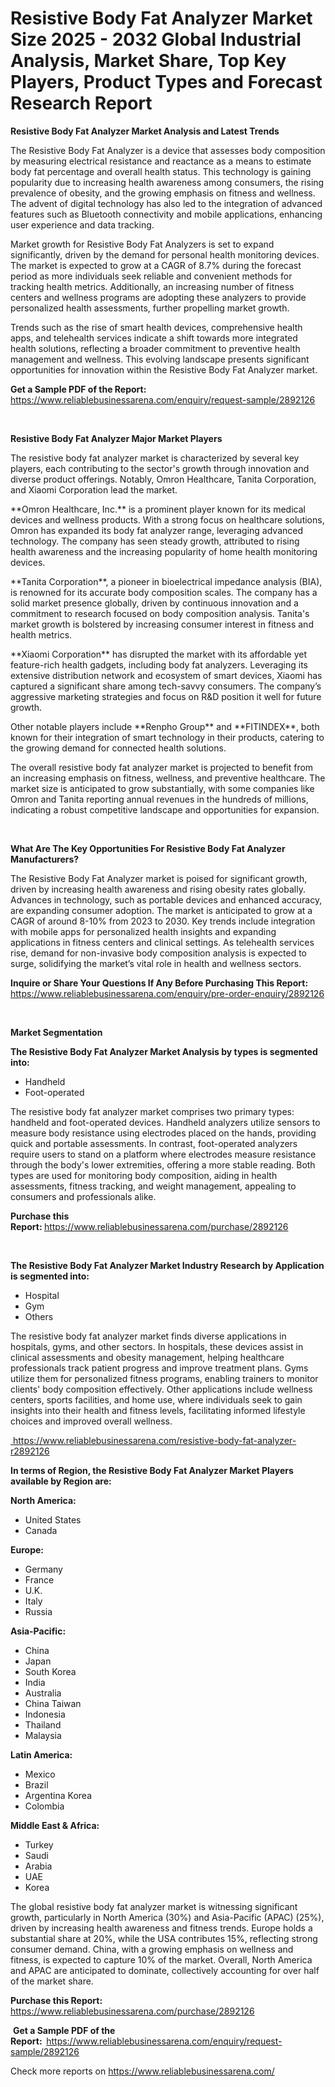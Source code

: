 <p><h1>Resistive Body Fat Analyzer Market Size 2025 - 2032 Global Industrial Analysis, Market Share, Top Key Players, Product Types and Forecast Research Report</h1></p><p><strong>Resistive Body Fat Analyzer Market Analysis and Latest Trends</strong></p>
<p><p>The Resistive Body Fat Analyzer is a device that assesses body composition by measuring electrical resistance and reactance as a means to estimate body fat percentage and overall health status. This technology is gaining popularity due to increasing health awareness among consumers, the rising prevalence of obesity, and the growing emphasis on fitness and wellness. The advent of digital technology has also led to the integration of advanced features such as Bluetooth connectivity and mobile applications, enhancing user experience and data tracking.</p><p>Market growth for Resistive Body Fat Analyzers is set to expand significantly, driven by the demand for personal health monitoring devices. The market is expected to grow at a CAGR of 8.7% during the forecast period as more individuals seek reliable and convenient methods for tracking health metrics. Additionally, an increasing number of fitness centers and wellness programs are adopting these analyzers to provide personalized health assessments, further propelling market growth. </p><p>Trends such as the rise of smart health devices, comprehensive health apps, and telehealth services indicate a shift towards more integrated health solutions, reflecting a broader commitment to preventive health management and wellness. This evolving landscape presents significant opportunities for innovation within the Resistive Body Fat Analyzer market.</p></p>
<p><strong>Get a Sample PDF of the Report:&nbsp;</strong> <a href="https://www.reliablebusinessarena.com/enquiry/request-sample/2892126?utm_campaign=2483&utm_medium=2&utm_source=Github&utm_content=ia&utm_term=15032025&utm_id=resistive-body-fat-analyzer">https://www.reliablebusinessarena.com/enquiry/request-sample/2892126</a></p>
<p>&nbsp;</p>
<p><strong>Resistive Body Fat Analyzer Major Market Players</strong></p>
<p><p>The resistive body fat analyzer market is characterized by several key players, each contributing to the sector's growth through innovation and diverse product offerings. Notably, Omron Healthcare, Tanita Corporation, and Xiaomi Corporation lead the market.</p><p>**Omron Healthcare, Inc.** is a prominent player known for its medical devices and wellness products. With a strong focus on healthcare solutions, Omron has expanded its body fat analyzer range, leveraging advanced technology. The company has seen steady growth, attributed to rising health awareness and the increasing popularity of home health monitoring devices. </p><p>**Tanita Corporation**, a pioneer in bioelectrical impedance analysis (BIA), is renowned for its accurate body composition scales. The company has a solid market presence globally, driven by continuous innovation and a commitment to research focused on body composition analysis. Tanita's market growth is bolstered by increasing consumer interest in fitness and health metrics.</p><p>**Xiaomi Corporation** has disrupted the market with its affordable yet feature-rich health gadgets, including body fat analyzers. Leveraging its extensive distribution network and ecosystem of smart devices, Xiaomi has captured a significant share among tech-savvy consumers. The company’s aggressive marketing strategies and focus on R&D position it well for future growth.</p><p>Other notable players include **Renpho Group** and **FITINDEX**, both known for their integration of smart technology in their products, catering to the growing demand for connected health solutions.</p><p>The overall resistive body fat analyzer market is projected to benefit from an increasing emphasis on fitness, wellness, and preventive healthcare. The market size is anticipated to grow substantially, with some companies like Omron and Tanita reporting annual revenues in the hundreds of millions, indicating a robust competitive landscape and opportunities for expansion.</p></p>
<p>&nbsp;</p>
<p><strong>What Are The Key Opportunities For Resistive Body Fat Analyzer Manufacturers?</strong></p>
<p><p>The Resistive Body Fat Analyzer market is poised for significant growth, driven by increasing health awareness and rising obesity rates globally. Advances in technology, such as portable devices and enhanced accuracy, are expanding consumer adoption. The market is anticipated to grow at a CAGR of around 8-10% from 2023 to 2030. Key trends include integration with mobile apps for personalized health insights and expanding applications in fitness centers and clinical settings. As telehealth services rise, demand for non-invasive body composition analysis is expected to surge, solidifying the market’s vital role in health and wellness sectors.</p></p>
<p><strong>Inquire or Share Your Questions If Any Before Purchasing This Report:</strong> <a href="https://www.reliablebusinessarena.com/enquiry/pre-order-enquiry/2892126?utm_campaign=2483&utm_medium=2&utm_source=Github&utm_content=ia&utm_term=15032025&utm_id=resistive-body-fat-analyzer">https://www.reliablebusinessarena.com/enquiry/pre-order-enquiry/2892126</a></p>
<p>&nbsp;</p>
<p><strong>Market Segmentation</strong></p>
<p><strong>The Resistive Body Fat Analyzer Market Analysis by types is segmented into:</strong></p>
<p><ul><li> Handheld</li><li>Foot-operated </li></ul></p>
<p><p>The resistive body fat analyzer market comprises two primary types: handheld and foot-operated devices. Handheld analyzers utilize sensors to measure body resistance using electrodes placed on the hands, providing quick and portable assessments. In contrast, foot-operated analyzers require users to stand on a platform where electrodes measure resistance through the body's lower extremities, offering a more stable reading. Both types are used for monitoring body composition, aiding in health assessments, fitness tracking, and weight management, appealing to consumers and professionals alike.</p></p>
<p><strong>Purchase this Report:&nbsp;</strong><a href="https://www.reliablebusinessarena.com/purchase/2892126?utm_campaign=2483&utm_medium=2&utm_source=Github&utm_content=ia&utm_term=15032025&utm_id=resistive-body-fat-analyzer">https://www.reliablebusinessarena.com/purchase/2892126</a></p>
<p>&nbsp;</p>
<p><strong>The Resistive Body Fat Analyzer Market Industry Research by Application is segmented into:</strong></p>
<p><ul><li> Hospital</li><li>Gym</li><li>Others </li></ul></p>
<p><p>The resistive body fat analyzer market finds diverse applications in hospitals, gyms, and other sectors. In hospitals, these devices assist in clinical assessments and obesity management, helping healthcare professionals track patient progress and improve treatment plans. Gyms utilize them for personalized fitness programs, enabling trainers to monitor clients' body composition effectively. Other applications include wellness centers, sports facilities, and home use, where individuals seek to gain insights into their health and fitness levels, facilitating informed lifestyle choices and improved overall wellness.</p></p>
<p><a href="https://www.reliablebusinessarena.com/resistive-body-fat-analyzer-r2892126?utm_campaign=2483&utm_medium=2&utm_source=Github&utm_content=ia&utm_term=15032025&utm_id=resistive-body-fat-analyzer">&nbsp;https://www.reliablebusinessarena.com/resistive-body-fat-analyzer-r2892126</a></p>
<p><strong>In terms of Region, the Resistive Body Fat Analyzer Market Players available by Region are:</strong></p>
<p>
    <p> <strong> North America: </strong>
        <ul>
            <li>United States</li>
            <li>Canada</li>
        </ul>
        </p> 
    <p> <strong> Europe: </strong>
        <ul>
            <li>Germany</li>
            <li>France</li>
            <li>U.K.</li>
            <li>Italy</li>
            <li>Russia</li>
        </ul>
        </p> 
    <p> <strong> Asia-Pacific: </strong>
        <ul>
            <li>China</li>
            <li>Japan</li>
            <li>South Korea</li>
            <li>India</li>
            <li>Australia</li>
            <li>China Taiwan</li>
            <li>Indonesia</li>
            <li>Thailand</li>
            <li>Malaysia</li>
        </ul>
        </p> 
    <p> <strong> Latin America: </strong>
        <ul>
            <li>Mexico</li>
            <li>Brazil</li>
            <li>Argentina Korea</li>
            <li>Colombia</li>
        </ul>
        </p> 
    <p> <strong> Middle East & Africa: </strong>
        <ul>
            <li>Turkey</li>
            <li>Saudi</li>
            <li>Arabia</li>
            <li>UAE</li>
            <li>Korea</li>
        </ul>
    </p>
    </p>
<p><p>The global resistive body fat analyzer market is witnessing significant growth, particularly in North America (30%) and Asia-Pacific (APAC) (25%), driven by increasing health awareness and fitness trends. Europe holds a substantial share at 20%, while the USA contributes 15%, reflecting strong consumer demand. China, with a growing emphasis on wellness and fitness, is expected to capture 10% of the market. Overall, North America and APAC are anticipated to dominate, collectively accounting for over half of the market share.</p></p>
<p><strong>Purchase this Report: </strong><a href="https://www.reliablebusinessarena.com/purchase/2892126?utm_campaign=2483&utm_medium=2&utm_source=Github&utm_content=ia&utm_term=15032025&utm_id=resistive-body-fat-analyzer">https://www.reliablebusinessarena.com/purchase/2892126</a></p>
<p>&nbsp;<strong>Get a Sample PDF of the Report:&nbsp;&nbsp;</strong><a href="https://www.reliablebusinessarena.com/enquiry/request-sample/2892126?utm_campaign=2483&utm_medium=2&utm_source=Github&utm_content=ia&utm_term=15032025&utm_id=resistive-body-fat-analyzer">https://www.reliablebusinessarena.com/enquiry/request-sample/2892126</a></p>
<p><strong></strong></p>
<p>Check more reports on <a href="https://www.reliablebusinessarena.com/?utm_campaign=2483&utm_medium=2&utm_source=Github&utm_content=ia&utm_term=15032025&utm_id=resistive-body-fat-analyzer">https://www.reliablebusinessarena.com/</a></p>